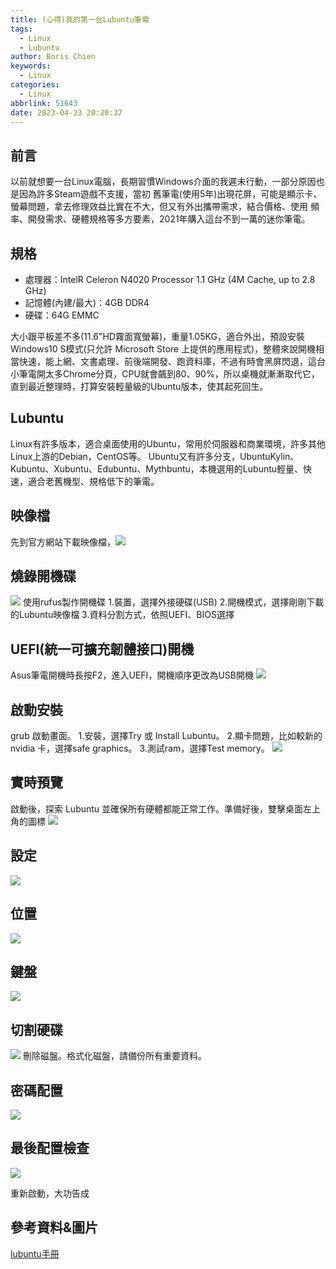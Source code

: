 ```yaml
---
title: (心得)我的第一台Lubuntu筆電
tags:
  - Linux
  - Lubuntu
author: Boris Chien
keywords:
  - Linux
categories:
  - Linux
abbrlink: 51643
date: 2023-04-23 20:20:37
---
```


## 前言
以前就想要一台Linux電腦，長期習慣Windows介面的我遲未行動，一部分原因也是因為許多Steam遊戲不支援，當初
舊筆電(使用5年)出現花屏，可能是顯示卡、螢幕問題，拿去修理效益比實在不大，但又有外出攜帶需求，結合價格、使用
頻率、開發需求、硬體規格等多方要素，2021年購入這台不到一萬的迷你筆電。

## 規格
* 處理器：IntelR Celeron N4020 Processor 1.1 GHz (4M Cache, up to 2.8 GHz)
* 記憶體(內建/最大)：4GB DDR4
* 硬碟：64G EMMC

大小跟平板差不多(11.6"HD霧面寬螢幕)，重量1.05KG，適合外出，預設安裝Windows10 S模式(只允許 Microsoft Store 上提供的應用程式)，整體來說開機相當快速，能上網、文書處理、前後端開發、跑資料庫，不過有時會黑屏閃退，這台小筆電開太多Chrome分頁，CPU就會飆到80、90%，所以桌機就漸漸取代它，直到最近整理時，打算安裝輕量級的Ubuntu版本，使其起死回生。

## Lubuntu
Linux有許多版本，適合桌面使用的Ubuntu，常用於伺服器和商業環境，許多其他Linux上游的Debian，CentOS等。
Ubuntu又有許多分支，UbuntuKylin、Kubuntu、Xubuntu、Edubuntu、Mythbuntu，本機選用的Lubuntu輕量、快速，適合老舊機型、規格低下的筆電。

## 映像檔
先到官方網站下載映像檔，![](/images/jammy-fish.jpg)

## 燒錄開機碟
![](/images/rufus.jpg)
使用rufus製作開機碟
1.裝置，選擇外接硬碟(USB)
2.開機模式，選擇剛剛下載的Lubuntu映像檔
3.資料分割方式，依照UEFI、BIOS選擇

## UEFI(統一可擴充韌體接口)開機
Asus筆電開機時長按F2，進入UEFI，開機順序更改為USB開機
![](/images/uefi.jpg)

## 啟動安裝
grub 啟動畫面。
1.安裝，選擇Try 或 Install Lubuntu。
2.顯卡問題，比如較新的 nvidia 卡，選擇safe graphics。
3.測試ram，選擇Test memory。
![](/images/lbuntu-install-1.jpg)

## 實時預覽
啟動後，探索 Lubuntu 並確保所有硬體都能正常工作。準備好後，雙擊桌面左上角的圖標
![](/images/lbuntu-install-2.jpg)

## 設定
![](/images/lbuntu-install-3.jpg)

## 位置
![](/images/lbuntu-install-4.jpg)

## 鍵盤
![](/images/lbuntu-install-5.jpg)

## 切割硬碟
![](/images/lbuntu-install-6.jpg)
刪除磁盤。格式化磁盤，請備份所有重要資料。

## 密碼配置
![](/images/lbuntu-install-7.jpg)

## 最後配置檢查
![](/images/lbuntu-install-8.jpg)

重新啟動，大功告成

## 參考資料&圖片
[lubuntu手冊](https://manual.lubuntu.me/stable/1/Installing_lubuntu.html)